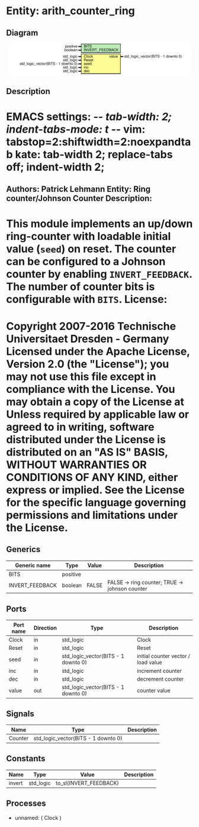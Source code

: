 # Entity: arith_counter_ring

## Diagram

![Diagram](arith_counter_ring.svg "Diagram")
## Description

EMACS settings: -*-  tab-width: 2; indent-tabs-mode: t -*-
vim: tabstop=2:shiftwidth=2:noexpandtab
kate: tab-width 2; replace-tabs off; indent-width 2;
=============================================================================
Authors:				 	Patrick Lehmann
Entity:				 	Ring counter/Johnson Counter
Description:
-------------------------------------
This module implements an up/down ring-counter with loadable initial value
(``seed``) on reset. The counter can be configured to a Johnson counter by
enabling ``INVERT_FEEDBACK``. The number of counter bits is configurable with
``BITS``.
License:
=============================================================================
Copyright 2007-2016 Technische Universitaet Dresden - Germany
Licensed under the Apache License, Version 2.0 (the "License");
you may not use this file except in compliance with the License.
You may obtain a copy of the License at
Unless required by applicable law or agreed to in writing, software
distributed under the License is distributed on an "AS IS" BASIS,
WITHOUT WARRANTIES OR CONDITIONS OF ANY KIND, either express or implied.
See the License for the specific language governing permissions and
limitations under the License.
=============================================================================
## Generics

| Generic name    | Type     | Value | Description                                     |
| --------------- | -------- | ----- | ----------------------------------------------- |
| BITS            | positive |       |                                                 |
| INVERT_FEEDBACK | boolean  | FALSE | FALSE -> ring counter;		TRUE -> johnson counter |
## Ports

| Port name | Direction | Type                                | Description                         |
| --------- | --------- | ----------------------------------- | ----------------------------------- |
| Clock     | in        | std_logic                           | Clock                               |
| Reset     | in        | std_logic                           | Reset                               |
| seed      | in        | std_logic_vector(BITS - 1 downto 0) | initial counter vector / load value |
| inc       | in        | std_logic                           | increment counter                   |
| dec       | in        | std_logic                           | decrement counter                   |
| value     | out       | std_logic_vector(BITS - 1 downto 0) | counter value                       |
## Signals

| Name    | Type                                | Description |
| ------- | ----------------------------------- | ----------- |
| Counter | std_logic_vector(BITS - 1 downto 0) |             |
## Constants

| Name   | Type      | Value                   | Description |
| ------ | --------- | ----------------------- | ----------- |
| invert | std_logic |  to_sl(INVERT_FEEDBACK) |             |
## Processes
- unnamed: ( Clock )
